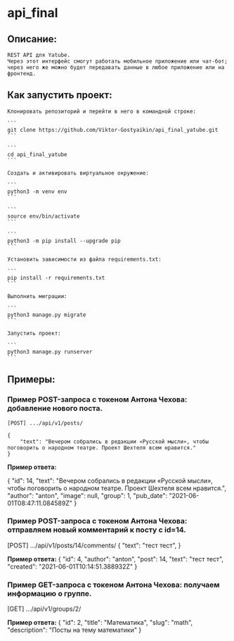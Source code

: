 # api_final

## Описание:

    REST API для Yatube. 
    Через этот интерфейс смогут работать мобильное приложение или чат-бот; через него же можно будет передавать данные в любое приложение или на фронтенд.

## Как запустить проект:

    Клонировать репозиторий и перейти в него в командной строке:

    ```
    git clone https://github.com/Viktor-Gostyaikin/api_final_yatube.git
    ```

    ```
    cd api_final_yatube
    ```

    Cоздать и активировать виртуальное окружение:

    ```
    python3 -m venv env
    ```

    ```
    source env/bin/activate
    ```

    ```
    python3 -m pip install --upgrade pip
    ```

    Установить зависимости из файла requirements.txt:

    ```
    pip install -r requirements.txt
    ```

    Выполнить миграции:

    ```
    python3 manage.py migrate
    ```

    Запустить проект:

    ```
    python3 manage.py runserver
    ```

## Примеры:

### Пример POST-запроса с токеном Антона Чехова: добавление нового поста.

    [POST] .../api/v1/posts/

    {
        "text": "Вечером собрались в редакции «Русской мысли», чтобы поговорить о народном театре. Проект Шехтеля всем нравится."
    }
    
__Пример ответа:__

{
    "id": 14,
    "text": "Вечером собрались в редакции «Русской мысли», чтобы поговорить о народном театре. Проект Шехтеля всем нравится.",
    "author": "anton",
    "image": null,
    "group": 1,
    "pub_date": "2021-06-01T08:47:11.084589Z"
}


### Пример POST-запроса с токеном Антона Чехова: отправляем новый комментарий к посту с id=14.

[POST] .../api/v1/posts/14/comments/
    {
        "text": "тест тест",
    } 

__Пример ответа:__
{
    "id": 4,
    "author": "anton",
    "post": 14,
    "text": "тест тест",
    "created": "2021-06-01T10:14:51.388932Z"
} 
### Пример GET-запроса с токеном Антона Чехова: получаем информацию о группе.

[GET] .../api/v1/groups/2/

__Пример ответа:__
{
    "id": 2,
    "title": "Математика",
    "slug": "math",
    "description": "Посты на тему математики"
} 